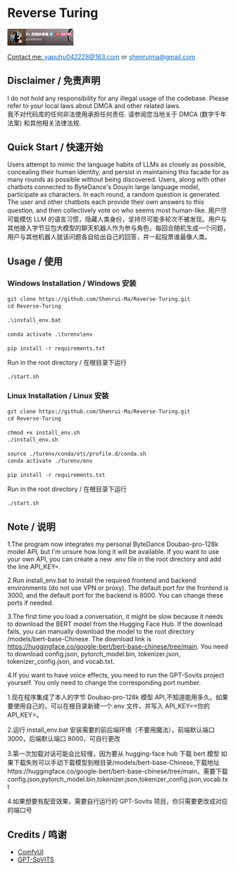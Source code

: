 # Reverse Turing

<div>
<a target="_blank" href="https://space.bilibili.com/12595237?spm_id_from=333.1007.0.0">
<img alt="bilibili_acount" src="webui\public\images\bilibili_acount.png" style="width: 150px;"/>
 <p style="font-size: 14px; color: #333;">Contact me: <a href="mailto:yapuhu042228@163.com" style="color: #0066cc;">yapuhu042228@163.com</a> or <a href="mailto:shenruima@gmail.com" style="color: #0066cc;">shenruima@gmail.com</a></p>
</a>
</div>

## Disclaimer / 免责声明

I do not hold any responsibility for any illegal usage of the codebase. Please refer to your local laws about DMCA and other related laws.  
我不对代码库的任何非法使用承担任何责任. 请参阅您当地关于 DMCA (数字千年法案) 和其他相关法律法规.

## Quick Start / 快速开始

Users attempt to mimic the language habits of LLMs as closely as possible, concealing their human identity, and persist in maintaining this facade for as many rounds as possible without being discovered. Users, along with other chatbots connected to ByteDance's Douyin large language model, participate as characters. In each round, a random question is generated. The user and other chatbots each provide their own answers to this question, and then collectively vote on who seems most human-like.
用户尽可能模仿 LLM 的语言习惯，隐藏人类身份，坚持尽可能多轮次不被发现。用户与其他接入字节豆包大模型的聊天机器人作为参与角色，每回合随机生成一个问题，用户与其他机器人就该问题各自给出自己的回答，并一起投票谁最像人类。

## Usage / 使用

### Windows Installation / Windows 安装

```
git clone https://github.com/Shenrui-Ma/Reverse-Turing.git
cd Reverse-Turing

.\install_env.bat

conda activate .\turenv\env

pip install -r requirements.txt

```

Run in the root directory / 在根目录下运行

```
./start.sh
```

### Linux Installation / Linux 安装

```
git clone https://github.com/Shenrui-Ma/Reverse-Turing.git
cd Reverse-Turing

chmod +x install_env.sh
./install_env.sh

source ./turenv/conda/etc/profile.d/conda.sh
conda activate ./turenv/env

pip install -r requirements.txt

```

Run in the root directory / 在根目录下运行

```
./start.sh
```

## Note / 说明

1.The program now integrates my personal ByteDance Doubao-pro-128k model API, but I'm unsure how long it will be available. If you want to use your own API, you can create a new .env file in the root directory and add the line API_KEY=<your API_KEY>.

2.Run install_env.bat to install the required frontend and backend environments (do not use VPN or proxy). The default port for the frontend is 3000, and the default port for the backend is 8000. You can change these ports if needed.

3.The first time you load a conversation, it might be slow because it needs to download the BERT model from the Hugging Face Hub. If the download fails, you can manually download the model to the root directory /models/bert-base-Chinese. The download link is https://huggingface.co/google-bert/bert-base-chinese/tree/main. You need to download config.json, pytorch_model.bin, tokenizer.json, tokenizer_config.json, and vocab.txt.

4.If you want to have voice effects, you need to run the GPT-Sovits project yourself. You only need to change the corresponding port number.

1.现在程序集成了本人的字节 Doubao-pro-128k 模型 API,不知道能用多久。如果要使用自己的，可以在根目录新建一个.env 文件，并写入 API_KEY=<你的 API_KEY>。

2.运行 install_env.bat 安装需要的前后端环境（不要用魔法），前端默认端口 3000，后端默认端口 8000，可自行更改

3.第一次加载对话可能会比较慢，因为要从 hugging-face hub 下载 bert 模型
如果下载失败可以手动下载模型到根目录/models/bert-base-Chinese,下载地址https://huggingface.co/google-bert/bert-base-chinese/tree/main，需要下载config.json,pytorch_model.bin,tokenizer.json,tokenizer_config.json,vocab.txt

4.如果想要有配音效果，需要自行运行的 GPT-Sovits 项目，你只需要更改成对应的端口号

## Credits / 鸣谢

- [ComfyUI](https://github.com/comfyanonymous/ComfyUI)
- [GPT-SoVITS](https://github.com/RVC-Boss/GPT-SoVITS)
